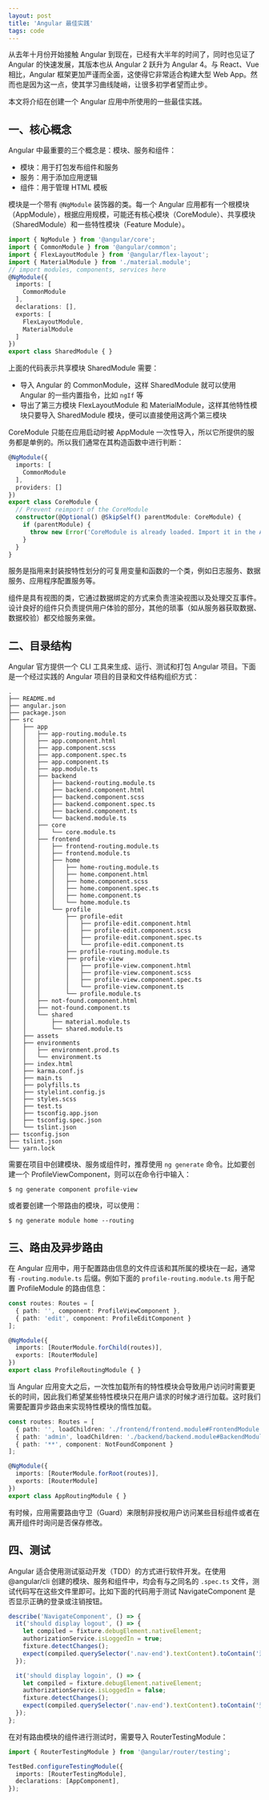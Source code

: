 ```yaml
---
layout: post
title: 'Angular 最佳实践'
tags: code
---
```



从去年十月份开始接触 Angular 到现在，已经有大半年的时间了，同时也见证了 Angular 的快速发展，其版本也从 Angular 2 跃升为 Angular 4。与 React、Vue 相比，Angular 框架更加严谨而全面，这使得它非常适合构建大型 Web App。然而也是因为这一点，使其学习曲线陡峭，让很多初学者望而止步。

本文将介绍在创建一个 Angular 应用中所使用的一些最佳实践。


## 一、核心概念

Angular 中最重要的三个概念是：模块、服务和组件：

* 模块：用于打包发布组件和服务
* 服务：用于添加应用逻辑
* 组件：用于管理 HTML 模板

模块是一个带有 `@NgModule` 装饰器的类。每一个 Angular 应用都有一个根模块（AppModule），根据应用规模，可能还有核心模块（CoreModule）、共享模块（SharedModule）和一些特性模块（Feature Module）。

```ts
import { NgModule } from '@angular/core';
import { CommonModule } from '@angular/common';
import { FlexLayoutModule } from '@angular/flex-layout';
import { MaterialModule } from './material.module';
// import modules, components, services here
@NgModule({
  imports: [
    CommonModule
  ],
  declarations: [],
  exports: [
    FlexLayoutModule,
    MaterialModule
  ]
})
export class SharedModule { }
```

上面的代码表示共享模块 SharedModule 需要：

* 导入 Angular 的 CommonModule，这样 SharedModule 就可以使用 Angular 的一些内置指令，比如 `ngIf` 等
* 导出了第三方模块 FlexLayoutModule 和 MaterialModule，这样其他特性模块只要导入 SharedModule 模块，便可以直接使用这两个第三模块

CoreModule 只能在应用启动时被 AppModule 一次性导入，所以它所提供的服务都是单例的。所以我们通常在其构造函数中进行判断：

```ts
@NgModule({
  imports: [
    CommonModule
  ],
  providers: []
})
export class CoreModule {
  // Prevent reimport of the CoreModule
  constructor(@Optional() @SkipSelf() parentModule: CoreModule) {
    if (parentModule) {
      throw new Error('CoreModule is already loaded. Import it in the AppModule only');
    }
  }
}
```

服务是指用来封装按特性划分的可复用变量和函数的一个类，例如日志服务、数据服务、应用程序配置服务等。

组件是具有视图的类，它通过数据绑定的方式来负责渲染视图以及处理交互事件。设计良好的组件只负责提供用户体验的部分，其他的琐事（如从服务器获取数据、数据校验）都交给服务来做。


## 二、目录结构

Angular 官方提供一个 CLI 工具来生成、运行、测试和打包 Angular 项目。下面是一个经过实践的 Angular 项目的目录和文件结构组织方式：

```
.
├── README.md
├── angular.json
├── package.json
├── src
│   ├── app
│   │   ├── app-routing.module.ts
│   │   ├── app.component.html
│   │   ├── app.component.scss
│   │   ├── app.component.spec.ts
│   │   ├── app.component.ts
│   │   ├── app.module.ts
│   │   ├── backend
│   │   │   ├── backend-routing.module.ts
│   │   │   ├── backend.component.html
│   │   │   ├── backend.component.scss
│   │   │   ├── backend.component.spec.ts
│   │   │   ├── backend.component.ts
│   │   │   └── backend.module.ts
│   │   ├── core
│   │   │   └── core.module.ts
│   │   ├── frontend
│   │   │   ├── frontend-routing.module.ts
│   │   │   ├── frontend.module.ts
│   │   │   ├── home
│   │   │   │   ├── home-routing.module.ts
│   │   │   │   ├── home.component.html
│   │   │   │   ├── home.component.scss
│   │   │   │   ├── home.component.spec.ts
│   │   │   │   ├── home.component.ts
│   │   │   │   └── home.module.ts
│   │   │   └── profile
│   │   │       ├── profile-edit
│   │   │       │   ├── profile-edit.component.html
│   │   │       │   ├── profile-edit.component.scss
│   │   │       │   ├── profile-edit.component.spec.ts
│   │   │       │   └── profile-edit.component.ts
│   │   │       ├── profile-routing.module.ts
│   │   │       ├── profile-view
│   │   │       │   ├── profile-view.component.html
│   │   │       │   ├── profile-view.component.scss
│   │   │       │   ├── profile-view.component.spec.ts
│   │   │       │   └── profile-view.component.ts
│   │   │       └── profile.module.ts
│   │   ├── not-found.component.html
│   │   ├── not-found.component.ts
│   │   └── shared
│   │       ├── material.module.ts
│   │       └── shared.module.ts
│   ├── assets
│   ├── environments
│   │   ├── environment.prod.ts
│   │   └── environment.ts
│   ├── index.html
│   ├── karma.conf.js
│   ├── main.ts
│   ├── polyfills.ts
│   ├── stylelint.config.js
│   ├── styles.scss
│   ├── test.ts
│   ├── tsconfig.app.json
│   ├── tsconfig.spec.json
│   └── tslint.json
├── tsconfig.json
├── tslint.json
└── yarn.lock
```

需要在项目中创建模块、服务或组件时，推荐使用 `ng generate` 命令。比如要创建一个 ProfileViewComponent，则可以在命令行中输入：

```terminal
$ ng generate component profile-view
```

或者要创建一个带路由的模块，可以使用：

```terminal
$ ng generate module home --routing
```

## 三、路由及异步路由

在 Angular 应用中，用于配置路由信息的文件应该和其所属的模块在一起，通常有 `-routing.module.ts` 后缀。例如下面的 `profile-routing.module.ts` 用于配置 ProfileModule 的路由信息：

```ts
const routes: Routes = [
  { path: '', component: ProfileViewComponent },
  { path: 'edit', component: ProfileEditComponent }
];

@NgModule({
  imports: [RouterModule.forChild(routes)],
  exports: [RouterModule]
})
export class ProfileRoutingModule { }
```

当 Angular 应用变大之后，一次性加载所有的特性模块会导致用户访问时需要更长的时间，因此我们希望某些特性模块只在用户请求的时候才进行加载。这时我们需要配置异步路由来实现特性模块的惰性加载。

```ts
const routes: Routes = [
  { path: '', loadChildren: './frontend/frontend.module#FrontendModule' },
  { path: 'admin', loadChildren: './backend/backend.module#BackendModule' },
  { path: '**', component: NotFoundComponent }
];

@NgModule({
  imports: [RouterModule.forRoot(routes)],
  exports: [RouterModule]
})
export class AppRoutingModule { }

```

有时候，应用需要路由守卫（Guard）来限制非授权用户访问某些目标组件或者在离开组件时询问是否保存修改。

## 四、测试

Angular 适合使用测试驱动开发（TDD）的方式进行软件开发。在使用 @angular/cli 创建的模块、服务和组件中，均会有与之同名的 `.spec.ts` 文件，测试代码写在这些文件里即可。比如下面的代码用于测试 NavigateComponent 是否显示正确的登录或注销按钮。

```ts
describe('NavigateComponent', () => {
  it('should display logout', () => {
    let compiled = fixture.debugElement.nativeElement;
    authorizationService.isLoggedIn = true;
    fixture.detectChanges();
    expect(compiled.querySelector('.nav-end').textContent).toContain('注销');
  });

  it('should display logoin', () => {
    let compiled = fixture.debugElement.nativeElement;
    authorizationService.isLoggedIn = false;
    fixture.detectChanges();
    expect(compiled.querySelector('.nav-end').textContent).toContain('登录');
  });
};
```

在对有路由模块的组件进行测试时，需要导入 RouterTestingModule：

```ts
import { RouterTestingModule } from '@angular/router/testing';

TestBed.configureTestingModule({
  imports: [RouterTestingModule],
  declarations: [AppComponent],
});
```
